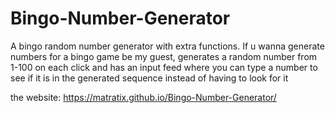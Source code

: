 # Bingo-Number-Generator
A bingo random number generator with extra functions.
If u wanna generate numbers for a bingo game be my guest, generates a random number from 1-100 on each click and has an input feed where you can type a number to see if it is in the generated sequence instead of having to look for it

the website: https://matratix.github.io/Bingo-Number-Generator/
